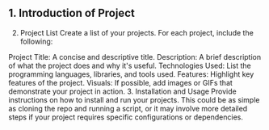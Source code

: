 ## 1. Introduction of Project

2. Project List
Create a list of your projects. For each project, include the following:

Project Title: A concise and descriptive title.
Description: A brief description of what the project does and why it's useful.
Technologies Used: List the programming languages, libraries, and tools used.
Features: Highlight key features of the project.
Visuals: If possible, add images or GIFs that demonstrate your project in action.
3. Installation and Usage
Provide instructions on how to install and run your projects. This could be as simple as cloning the repo and running a script, or it may involve more detailed steps if your project requires specific configurations or dependencies.

